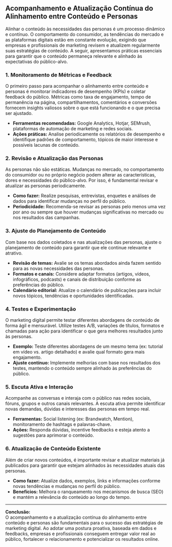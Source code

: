 
## Acompanhamento e Atualização Contínua do Alinhamento entre Conteúdo e Personas

Alinhar o conteúdo às necessidades das personas é um processo dinâmico e contínuo. O comportamento do consumidor, as tendências do mercado e as plataformas digitais estão em constante evolução, exigindo que empresas e profissionais de marketing revisem e atualizem regularmente suas estratégias de conteúdo. A seguir, apresentamos práticas essenciais para garantir que o conteúdo permaneça relevante e alinhado às expectativas do público-alvo.

### 1. Monitoramento de Métricas e Feedback

O primeiro passo para acompanhar o alinhamento entre conteúdo e personas é monitorar indicadores de desempenho (KPIs) e coletar feedback do público. Métricas como taxa de engajamento, tempo de permanência na página, compartilhamentos, comentários e conversões fornecem insights valiosos sobre o que está funcionando e o que precisa ser ajustado.

- **Ferramentas recomendadas:** Google Analytics, Hotjar, SEMrush, plataformas de automação de marketing e redes sociais.
- **Ações práticas:** Analise periodicamente os relatórios de desempenho e identifique padrões de comportamento, tópicos de maior interesse e possíveis lacunas de conteúdo.

### 2. Revisão e Atualização das Personas

As personas não são estáticas. Mudanças no mercado, no comportamento do consumidor ou no próprio negócio podem alterar as características, dores e necessidades do público-alvo. Por isso, é fundamental revisar e atualizar as personas periodicamente.

- **Como fazer:** Realize pesquisas, entrevistas, enquetes e análises de dados para identificar mudanças no perfil do público.
- **Periodicidade:** Recomenda-se revisar as personas pelo menos uma vez por ano ou sempre que houver mudanças significativas no mercado ou nos resultados das campanhas.

### 3. Ajuste do Planejamento de Conteúdo

Com base nos dados coletados e nas atualizações das personas, ajuste o planejamento de conteúdo para garantir que ele continue relevante e atrativo.

- **Revisão de temas:** Avalie se os temas abordados ainda fazem sentido para as novas necessidades das personas.
- **Formatos e canais:** Considere adaptar formatos (artigos, vídeos, infográficos, podcasts) e canais de distribuição conforme as preferências do público.
- **Calendário editorial:** Atualize o calendário de publicações para incluir novos tópicos, tendências e oportunidades identificadas.

### 4. Testes e Experimentação

O marketing digital permite testar diferentes abordagens de conteúdo de forma ágil e mensurável. Utilize testes A/B, variações de títulos, formatos e chamadas para ação para identificar o que gera melhores resultados junto às personas.

- **Exemplo:** Teste diferentes abordagens de um mesmo tema (ex: tutorial em vídeo vs. artigo detalhado) e avalie qual formato gera mais engajamento.
- **Ajuste contínuo:** Implemente melhorias com base nos resultados dos testes, mantendo o conteúdo sempre alinhado às preferências do público.

### 5. Escuta Ativa e Interação

Acompanhe as conversas e interaja com o público nas redes sociais, fóruns, grupos e outros canais relevantes. A escuta ativa permite identificar novas demandas, dúvidas e interesses das personas em tempo real.

- **Ferramentas:** Social listening (ex: Brandwatch, Mention), monitoramento de hashtags e palavras-chave.
- **Ações:** Responda dúvidas, incentive feedbacks e esteja atento a sugestões para aprimorar o conteúdo.

### 6. Atualização de Conteúdo Existente

Além de criar novos conteúdos, é importante revisar e atualizar materiais já publicados para garantir que estejam alinhados às necessidades atuais das personas.

- **Como fazer:** Atualize dados, exemplos, links e informações conforme novas tendências e mudanças no perfil do público.
- **Benefícios:** Melhora o ranqueamento nos mecanismos de busca (SEO) e mantém a relevância do conteúdo ao longo do tempo.

---

**Conclusão:**  
O acompanhamento e a atualização contínua do alinhamento entre conteúdo e personas são fundamentais para o sucesso das estratégias de marketing digital. Ao adotar uma postura proativa, baseada em dados e feedbacks, empresas e profissionais conseguem entregar valor real ao público, fortalecer o relacionamento e potencializar os resultados online.
```
